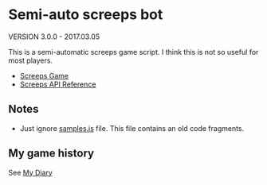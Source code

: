 # Semi-auto screeps bot

VERSION 3.0.0 - 2017.03.05

This is a semi-automatic screeps game script.
I think this is not so useful for most players.

 - [Screeps Game](https://screeps.com)
 - [Screeps API Reference](http://support.screeps.com/hc/en-us/articles/203084991-API-Reference)

## Notes
 - Just ignore [samples.js](samples.js) file. This file contains an old code fragments.

## My game history
See [My Diary](diary/index.md)


